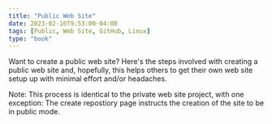 ```yaml
---
title: "Public Web Site"
date: 2023-02-16T9:53:00-04:00
tags: [Public, Web Site, GitHub, Linux]
type: "book"
---
```

Want to create a public web site?  Here's the steps involved with creating a public web site and, hopefully, this helps others to get their own web site setup up with minimal effort and/or headaches.

Note: This process is identical to the private web site project, with one exception:  The create repostiory page instructs the creation of the site to be in public mode.